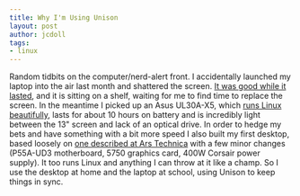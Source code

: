 ```yaml
---
title: Why I'm Using Unison
layout: post
author: jcdoll
tags:
- linux
---
```


Random tidbits on the computer/nerd-alert front. I accidentally launched my laptop into the air last month and shattered the screen. [It was good while it lasted](http://www.guyslikedolls.com/the-times-they-are-a-changin), and it is sitting on a shelf, waiting for me to find time to replace the screen. In the meantime I picked up an Asus UL30A-X5, which [runs Linux beautifully](http://gryniewicz.com/blogs/dang/2009/12/18/linux-on-asus-ul30a-x5/), lasts for about 10 hours on battery and is incredibly light between the 13" screen and lack of an optical drive. In order to hedge my bets and have something with a bit more speed I also built my first desktop, based loosely on [one described at Ars Technica](http://arstechnica.com/hardware/guides/2009/10/the-hot-rod-october-2009-edition.ars) with a few minor changes (P55A-UD3 motherboard, 5750 graphics card, 400W Corsair power supply). It too runs Linux and anything I can throw at it like a champ. So I use the desktop at home and the laptop at school, using Unison to keep things in sync.
